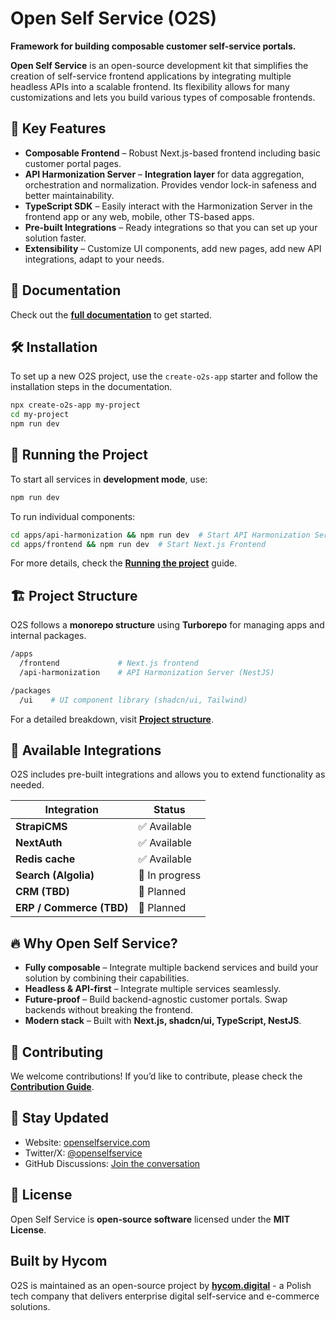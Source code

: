 # Open Self Service (O2S)

**Framework for building composable customer self-service portals.**

**Open Self Service** is an open-source development kit that simplifies the creation of self-service frontend applications by integrating multiple headless APIs into a scalable frontend.
Its flexibility allows for many customizations and lets you build various types of composable frontends.

## 🚀 Key Features

- **Composable Frontend** – Robust Next.js-based frontend including basic customer portal pages.
- **API Harmonization Server** – **Integration layer** for data aggregation, orchestration and normalization. Provides vendor lock-in safeness and better maintainability.
- **TypeScript SDK** – Easily interact with the Harmonization Server in the frontend app or any web, mobile, other TS-based apps.
- **Pre-built Integrations** – Ready integrations so that you can set up your solution faster.
- **Extensibility** – Customize UI components, add new pages, add new API integrations, adapt to your needs.

## 📖 Documentation

Check out the **[full documentation](https://www.openselfservice.com/docs)** to get started.

## 🛠️ Installation

To set up a new O2S project, use the `create-o2s-app` starter and follow the installation steps in the documentation.

```sh
npx create-o2s-app my-project
cd my-project
npm run dev
```

## 🔧 Running the Project

To start all services in **development mode**, use:

```sh
npm run dev
```

To run individual components:

```sh
cd apps/api-harmonization && npm run dev  # Start API Harmonization Server
cd apps/frontend && npm run dev  # Start Next.js Frontend
```

For more details, check the **[Running the project](https://www.openselfservice.com/docs/getting-started/running-locally)** guide.

## 🏗️ Project Structure

O2S follows a **monorepo structure** using **Turborepo** for managing apps and internal packages.

```sh
/apps
  /frontend             # Next.js frontend
  /api-harmonization    # API Harmonization Server (NestJS)

/packages
  /ui    # UI component library (shadcn/ui, Tailwind)
```

For a detailed breakdown, visit **[Project structure](https://www.openselfservice.com/docs/getting-started/project-structure)**.

## 🔌 Available Integrations

O2S includes pre-built integrations and allows you to extend functionality as needed.

| Integration              | Status         |
|--------------------------| -------------- |
| **StrapiCMS**            | ✅ Available   |
| **NextAuth**             | ✅ Available   |
| **Redis cache**          | ✅ Available   |
| **Search (Algolia)**     | 🔄 In progress |
| **CRM (TBD)**            | 🔄 Planned     |
| **ERP / Commerce (TBD)** | 🔄 Planned     |

## 🔥 Why Open Self Service?

- **Fully composable** – Integrate multiple backend services and build your solution by combining their capabilities.
- **Headless & API-first** – Integrate multiple services seamlessly.
- **Future-proof** – Build backend-agnostic customer portals. Swap backends without breaking the frontend.
- **Modern stack** – Built with **Next.js, shadcn/ui, TypeScript, NestJS**.

## 🤝 Contributing

We welcome contributions!
If you’d like to contribute, please check the **[Contribution Guide](CONTRIBUTING.md)**.

## 📩 Stay Updated

- Website: [openselfservice.com](https://www.openselfservice.com)
- Twitter/X: [@openselfservice](https://twitter.com/openselfservice)
- GitHub Discussions: [Join the conversation](https://github.com/o2sdev/openselfservice/discussions)

## 📜 License

Open Self Service is **open-source software** licensed under the **MIT License**.

## Built by Hycom

O2S is maintained as an open-source project by **[hycom.digital](https://hycom.digital)** - a Polish tech company that delivers enterprise digital self-service and e-commerce solutions.
